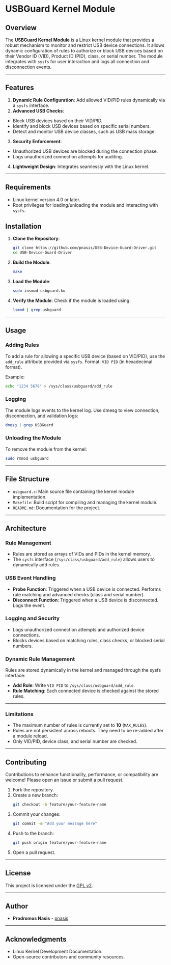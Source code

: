 # USBGuard Kernel Module

## Overview
The **USBGuard Kernel Module** is a Linux kernel module that provides a robust mechanism to monitor and restrict USB device connections. It allows dynamic configuration of rules to authorize or block USB devices based on their Vendor ID (VID), Product ID (PID), class, or serial number. The module integrates with `sysfs` for user interaction and logs all connection and disconnection events.

---

## Features
1. **Dynamic Rule Configuration**: Add allowed VID/PID rules dynamically via a `sysfs` interface.
2. **Advanced USB Checks**:
  - Block USB devices based on their VID/PID.
  - Identify and block USB devices based on specific serial numbers.
  - Detect and monitor USB device classes, such as USB mass storage.
3. **Security Enforcement**:
  - Unauthorized USB devices are blocked during the connection phase.
  - Logs unauthorized connection attempts for auditing.
4. **Lightweight Design**: Integrates seamlessly with the Linux kernel.

---

## Requirements
- Linux kernel version 4.0 or later.
- Root privileges for loading/unloading the module and interacting with `sysfs`.


## Installation

1. **Clone the Repository**:
   ```bash
   git clone https://github.com/pnasis/USB-Device-Guard-Driver.git
   cd USB-Device-Guard-Driver
   ```

2. **Build the Module**:
   ```bash
   make
   ```

3. **Load the Module**:
   ```bash
   sudo insmod usbguard.ko
   ```

4. **Verify the Module**:
Check if the module is loaded using:
   ```bash
   lsmod | grep usbguard
   ```
   
---

## Usage

### Adding Rules

To add a rule for allowing a specific USB device (based on VID/PID), use the `add_rule` attribute provided via `sysfs`.
Format: `VID PID` (in hexadecimal format).

Example:
```bash
echo "1234 5678" > /sys/class/usbguard/add_rule
```

### Logging
The module logs events to the kernel log. Use dmesg to view connection, disconnection, and validation logs:
```bash
dmesg | grep USBGuard
```

### Unloading the Module
To remove the module from the kernel:
```bash
sudo rmmod usbguard
```

---

## File Structure
- `usbguard.c`: Main source file containing the kernel module implementation.
- `Makefile`: Build script for compiling and managing the kernel module.
- `README.md`: Documentation for the project.

---

## Architecture

### Rule Management
- Rules are stored as arrays of VIDs and PIDs in the kernel memory.
- The `sysfs` interface (`/sys/class/usbguard/add_rule`) allows users to dynamically add rules.

### USB Event Handling
- **Probe Function**: Triggered when a USB device is connected. Performs rule matching and advanced checks (class and serial number).
- **Disconnect Function**: Triggered when a USB device is disconnected. Logs the event.

### Logging and Security
- Logs unauthorized connection attempts and authorized device connections.
- Blocks devices based on matching rules, class checks, or blocked serial numbers.


### Dynamic Rule Management
Rules are stored dynamically in the kernel and managed through the sysfs interface:
- **Add Rule**: Write `VID PID` to `/sys/class/usbguard/add_rule`.
- **Rule Matching**: Each connected device is checked against the stored rules.

---

### Limitations
- The maximum number of rules is currently set to **10** (`MAX_RULES`).
- Rules are not persistent across reboots. They need to be re-added after a module reload.
- Only VID/PID, device class, and serial number are checked.

---

## Contributing
Contributions to enhance functionality, performance, or compatibility are welcome! Please open an issue or submit a pull request.

1. Fork the repository.
2. Create a new branch:
   ```bash
   git checkout -b feature/your-feature-name
   ```
3. Commit your changes:
   ```bash
   git commit -m "Add your message here"
   ```
4. Push to the branch:
   ```bash
   git push origin feature/your-feature-name
   ```
5. Open a pull request.

---

## License
This project is licensed under the [GPL v2](https://www.gnu.org/licenses/old-licenses/gpl-2.0.html).

---

## Author
- **Prodromos Nasis** - [pnasis](https://github.com/pnasis)

---

## Acknowledgments
- Linux Kernel Development Documentation.
- Open-source contributors and community resources.




